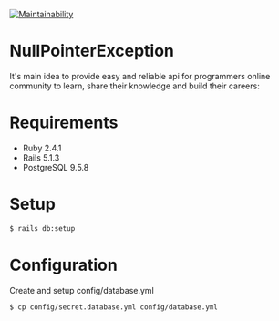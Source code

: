 [![Maintainability](https://api.codeclimate.com/v1/badges/daff366f0e0dc5868c97/maintainability)](https://codeclimate.com/github/OleksiyNosov/NullPointerException/maintainability)

# NullPointerException
It's main idea to provide easy and reliable api for programmers online community to learn, share their knowledge and build their careers:

# Requirements
- Ruby 2.4.1
- Rails 5.1.3
- PostgreSQL 9.5.8

# Setup

```sh
$ rails db:setup
```

# Configuration

Create and setup config/database.yml

```sh
$ cp config/secret.database.yml config/database.yml
```
